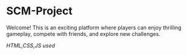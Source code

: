 # SCM-Project
Welcome! This is an exciting platform where players can enjoy thrilling gameplay, compete with friends, and explore new challenges. 

*HTML,CSS,JS used*


